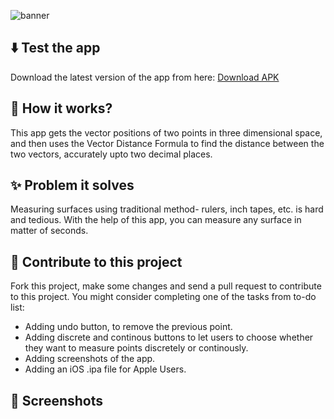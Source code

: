 ![banner](https://github.com/lightlessdays/ar-tiles/blob/main/AR%20Tiles%20Banner.png)

## ⬇️ Test the app

Download the latest version of the app from here: [Download  APK]([https://drive.google.com/file/d/1_PrTd16t8KlljcNWAl8-2Pg3NPU5OJI4/view?usp=sharing](https://drive.google.com/file/d/1NMntU4sw-X6r29BEuf5NKYSfiZeJnsfs/view?usp=sharing))

## 🔮 How it works?

This app gets the vector positions of two points in three dimensional space, and then uses the Vector Distance Formula to find the distance between the two vectors, accurately upto two decimal places.

## ✨ Problem it solves

Measuring surfaces using traditional method- rulers, inch tapes, etc. is hard and tedious. With the help of this app, you can measure any surface in matter of seconds.

## 🤝 Contribute to this project

Fork this project, make some changes and send a pull request to contribute to this project. You might consider completing one of the tasks from to-do list:
- Adding undo button, to remove the previous point.
- Adding discrete and continous buttons to let users to choose whether they want to measure points discretely or continously.
- Adding screenshots of the app.
- Adding an iOS .ipa file for Apple Users.

## 📱 Screenshots


  </p>
